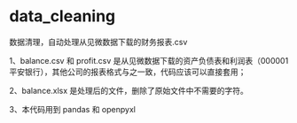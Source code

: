 # data_cleaning
数据清理，自动处理从见微数据下载的财务报表.csv


1、balance.csv 和 profit.csv 是从见微数据下载的资产负债表和利润表（000001平安银行），其他公司的报表格式与之一致，代码应该可以直接套用；

2、balance.xlsx 是处理后的文件，删除了原始文件中不需要的字符。

3、本代码用到 pandas 和 openpyxl
